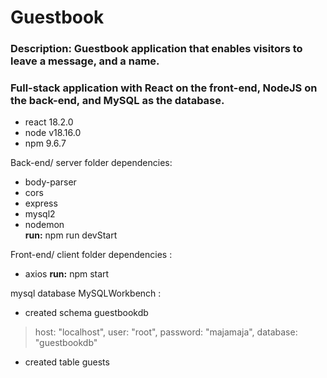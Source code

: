 # Guestbook

### Description: Guestbook application that enables visitors to leave a message, and a name.
### Full-stack application with React on the front-end, NodeJS on the back-end, and MySQL as the database.

- react 18.2.0
- node v18.16.0
- npm 9.6.7 

Back-end/ server folder
dependencies:
- body-parser
- cors
- express
- mysql2
- nodemon          
**run:** npm run devStart


Front-end/ client folder
dependencies : 
- axios
**run:** npm start
 
mysql database
    MySQLWorkbench :
- created schema guestbookdb
> host: "localhost",
> user: "root",
> password: "majamaja", 
> database: "guestbookdb"
- created table guests

